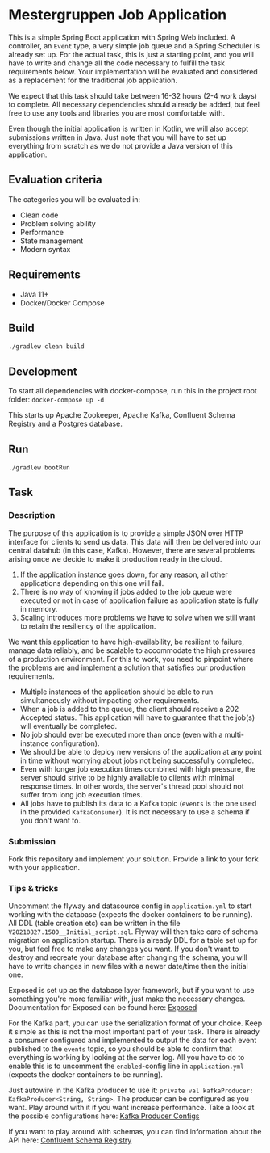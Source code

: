 # Mestergruppen Job Application

This is a simple Spring Boot application with Spring Web included. 
A controller, an `Event` type, a very simple job queue and a Spring Scheduler is
already set up. For the actual task, this is just a starting point, and you will 
have to write and change all the code necessary to fulfill the task requirements 
below. Your implementation will be evaluated and considered as a replacement for 
the traditional job application.

We expect that this task should take between 16-32 hours (2-4 work days) to complete. 
All necessary dependencies should already be added, but feel free to use any 
tools and libraries you are most comfortable with.

Even though the initial application is written in Kotlin, we will also accept 
submissions written in Java. Just note that you will have to set up everything from 
scratch as we do not provide a Java version of this application.

## Evaluation criteria

The categories you will be evaluated in:
* Clean code
* Problem solving ability
* Performance
* State management
* Modern syntax

## Requirements

* Java 11+
* Docker/Docker Compose

## Build

```./gradlew clean build```

## Development

To start all dependencies with docker-compose, run this in the project root folder:
```docker-compose up -d```

This starts up Apache Zookeeper, Apache Kafka, Confluent Schema Registry and a Postgres database.

## Run

```./gradlew bootRun```

## Task

### Description

The purpose of this application is to provide a simple JSON over HTTP interface for clients to send us data. This data will then be delivered into our central datahub (in this case, Kafka). 
However, there are several problems arising once we decide to make it production ready in the cloud. 

1. If the application instance goes down, for any reason, all other applications depending on this one will fail.
2. There is no way of knowing if jobs added to the job queue were executed or not in case of application failure as application state is fully in memory.
3. Scaling introduces more problems we have to solve when we still want to retain the resiliency of the application.

We want this application to have high-availability, be resilient to failure, manage data reliably, and be scalable to accommodate the high pressures of a production environment. 
For this to work, you need to pinpoint where the problems are and implement a solution that satisfies our production requirements.

* Multiple instances of the application should be able to run simultaneously without impacting other requirements.
* When a job is added to the queue, the client should receive a 202 Accepted status. This application will have to guarantee that the job(s) will eventually be completed.
* No job should ever be executed more than once (even with a multi-instance configuration).
* We should be able to deploy new versions of the application at any point in time without worrying about jobs not being successfully completed.
* Even with longer job execution times combined with high pressure, the server should strive to be highly available to clients with minimal response times. In other words, the server's thread pool should not suffer from long job execution times.
* All jobs have to publish its data to a Kafka topic (`events` is the one used in the provided `KafkaConsumer`). It is not necessary to use a schema if you don't want to. 

### Submission
Fork this repository and implement your solution. Provide a link to your fork with your application.

### Tips & tricks

Uncomment the flyway and datasource config in `application.yml` to start working with the database (expects the docker containers to be running).
All DDL (table creation etc) can be written in the file `V20210827.1500__Initial_script.sql`. Flyway will then take care of schema migration on application startup.
There is already DDL for a table set up for you, but feel free to make any changes you want.
If you don't want to destroy and recreate your database after changing the schema, you will have to write changes in new files with a newer date/time then the initial one.

Exposed is set up as the database layer framework, but if you want to use something you're more familiar with, just make the necessary changes. 
Documentation for Exposed can be found here: [Exposed](https://github.com/JetBrains/Exposed/wiki)

For the Kafka part, you can use the serialization format of your choice. Keep it simple as this is not the most important part of your task.
There is already a consumer configured and implemented to output the data for each event published to the `events` topic, so you should be able to confirm that everything is working 
by looking at the server log. All you have to do to enable this is to uncomment the `enabled`-config line in `application.yml` (expects the docker containers to be running).

Just autowire in the Kafka producer to use it: `private val kafkaProducer: KafkaProducer<String, String>`.
The producer can be configured as you want. Play around with it if you want increase performance. 
Take a look at the possible configurations here: [Kafka Producer Configs](https://kafka.apache.org/documentation/#producerconfigs)

If you want to play around with schemas, you can find information about the API here: [Confluent Schema Registry](https://docs.confluent.io/platform/current/schema-registry/develop/api.html)